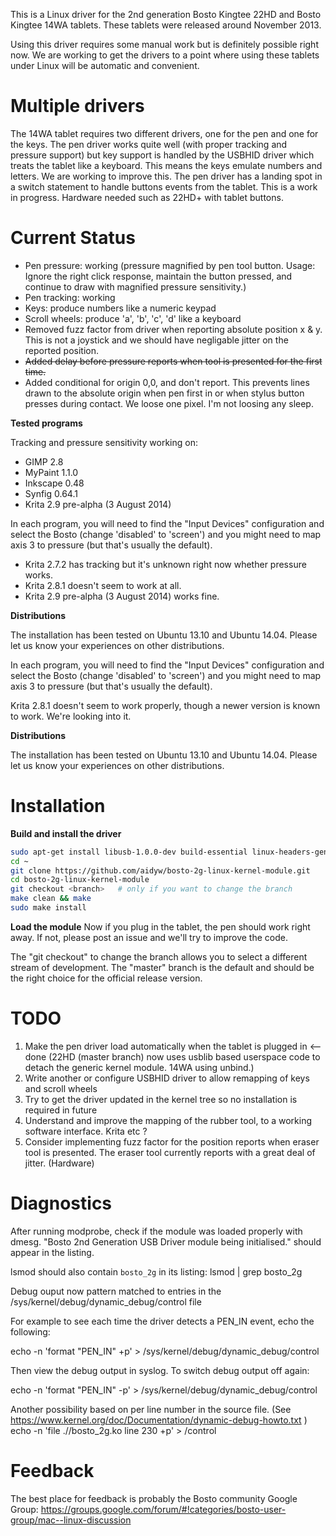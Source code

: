 This is a Linux driver for the 2nd generation Bosto Kingtee 22HD and Bosto Kingtee 14WA tablets.
These tablets were released around November 2013.

Using this driver requires some manual work but is definitely possible right now. We are
working to get the drivers to a point where using these tablets under Linux will be automatic
and convenient.

Multiple drivers
================

The 14WA tablet requires two different drivers, one for the pen and one for the keys.
The pen driver works quite well (with proper tracking and pressure support) but key support
is handled by the USBHID driver which treats the tablet like a keyboard. This means the keys
emulate numbers and letters. We are working to improve this.
The pen driver has a landing spot in a switch statement to handle buttons events from the tablet. This is a work in progress.
Hardware needed such as 22HD+ with tablet buttons.

Current Status
==============

* Pen pressure: working (pressure magnified by pen tool button. Usage: Ignore the right click response, maintain the button pressed, and continue to draw with magnified pressure sensitivity.)
* Pen tracking: working
* Keys: produce numbers like a numeric keypad
* Scroll wheels: produce 'a', 'b', 'c', 'd' like a keyboard
* Removed fuzz factor from driver when reporting absolute position x & y. This is not a joystick and we should have negligable jitter on the reported position.
* ~~Added delay before pressure reports when tool is presented for the first time.~~
* Added conditional for origin 0,0, and don't report. This prevents lines drawn to the absolute origin when pen first in or when stylus button presses during contact. We loose one pixel. I'm not loosing any sleep. 

**Tested programs**

Tracking and pressure sensitivity working on:

* GIMP 2.8
* MyPaint 1.1.0
* Inkscape 0.48
* Synfig 0.64.1
* Krita 2.9 pre-alpha (3 August 2014)

In each program, you will need to find the "Input Devices" configuration and select the Bosto (change 'disabled' to 'screen') and you might need to map axis 3 to pressure (but that's usually the default). 

* Krita 2.7.2 has tracking but it's unknown right now whether pressure works.
* Krita 2.8.1 doesn't seem to work at all.
* Krita 2.9 pre-alpha (3 August 2014) works fine.

**Distributions**

The installation has been tested on Ubuntu 13.10 and Ubuntu 14.04. Please let us know your experiences on other distributions.


In each program, you will need to find the "Input Devices" configuration and select the Bosto (change 'disabled' to 'screen') and you might need to map axis 3 to pressure (but that's usually the default). 

Krita 2.8.1 doesn't seem to work properly, though a newer version is known to work. We're looking into it.

**Distributions**

The installation has been tested on Ubuntu 13.10 and Ubuntu 14.04. Please let us know your experiences on other distributions.

Installation
============

**Build and install the driver**

```bash
sudo apt-get install libusb-1.0.0-dev build-essential linux-headers-generic git     # install requirements
cd ~
git clone https://github.com/aidyw/bosto-2g-linux-kernel-module.git
cd bosto-2g-linux-kernel-module
git checkout <branch>   # only if you want to change the branch
make clean && make
sudo make install
```

**Load the module**
Now if you plug in the tablet, the pen should work right away. If not, please post an issue and we'll try to improve the code.

The "git checkout" to change the branch allows you to select a different stream of development.
The "master" branch is the default and should be the right choice for the official release version.


TODO
====

1. Make the pen driver load automatically when the tablet is plugged in  <-- done (22HD (master branch) now uses usblib based userspace code to detach the generic kernel module. 14WA using unbind.)
2. Write another or configure USBHID driver to allow remapping of keys and scroll wheels
3. Try to get the driver updated in the kernel tree so no installation is required in future
4. Understand and improve the mapping of the rubber tool, to a working software interface. Krita etc ?
5. Consider implementing fuzz factor for the position reports when eraser tool is presented. The eraser tool currently reports with a great deal of jitter. (Hardware)

Diagnostics
===========

After running modprobe, check if the module was loaded properly with dmesg.
"Bosto 2nd Generation USB Driver module being initialised." should appear in the listing.

lsmod should also contain `bosto_2g` in its listing: lsmod | grep bosto_2g

Debug ouput now pattern matched to entries in the /sys/kernel/debug/dynamic_debug/control file


For example to see each time the driver detects a PEN_IN event, echo the following:

echo -n 'format "PEN_IN" +p' > /sys/kernel/debug/dynamic_debug/control

Then view the debug output in syslog. To switch debug output off again:

echo -n 'format "PEN_IN" -p' > /sys/kernel/debug/dynamic_debug/control

Another possibility based on per line number in the source file.
(See https://www.kernel.org/doc/Documentation/dynamic-debug-howto.txt )
echo -n 'file ./<path to source>/bosto_2g.ko line 230 +p' > <debugfs>/control

Feedback
========

The best place for feedback is probably the Bosto community Google Group:
https://groups.google.com/forum/#!categories/bosto-user-group/mac--linux-discussion

